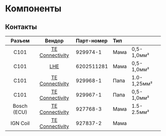 # Компоненты

## Контакты

| Разъем | Вендор | Парт-номер | Тип |  |
|:------:|:------:|:-----------|:----|:-|
| C101 | [TE Connectivity](https://www.chipdip.ru/manufacturer/te-connectivity) | 929974-1 | Мама | 0,5-1,0мм² |
| C101 | [LHE](https://www.chipdip.ru/manufacturer/lhe) | 6202511281 | Мама |0,5-1,0мм² |
| C101 | [TE Connectivity](https://www.chipdip.ru/manufacturer/te-connectivity) | 929968-1 | Папа | 1.0-1,25мм² |
| C101 | [TE Connectivity](https://www.chipdip.ru/manufacturer/te-connectivity) | 929967-1 | Папа | 0,5-1,0мм² |
| Bosch (ECU) | [TE Connectivity](https://www.chipdip.ru/manufacturer/te-connectivity) | 927768-3 | Мама | 1.5-2.5мм² |
| IGN Coil | [TE Connectivity](https://www.chipdip.ru/manufacturer/te-connectivity) | 927837-2 | Мама | |